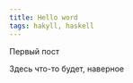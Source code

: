 ```yaml
---
title: Hello word
tags: hakyll, haskell 
---
```


Первый пост

<!--more-->

Здесь что-то будет, наверное
